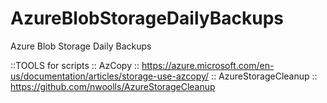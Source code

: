 # AzureBlobStorageDailyBackups

Azure Blob Storage Daily Backups

::TOOLS for scripts 
:: AzCopy
::  https://azure.microsoft.com/en-us/documentation/articles/storage-use-azcopy/
:: AzureStorageCleanup
::  https://github.com/nwoolls/AzureStorageCleanup